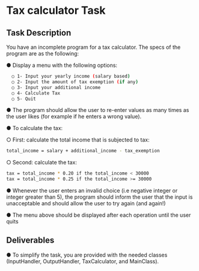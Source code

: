 # Tax calculator Task

## Task Description 

You have an incomplete program for a tax calculator. The specs of the program are as the following: 

● Display a menu with the following options: 
```sh
  ○ 1- Input your yearly income (salary based) 
  ○ 2- Input the amount of tax exemption (if any) 
  ○ 3- Input your additional income 
  ○ 4- Calculate Tax 
  ○ 5- Quit 
  ```
● The program should allow the user to re-enter values as many times as the user likes (for example if he enters a wrong value). 

● To calculate the tax: 
  
  ○ First: calculate the total income that is subjected to tax:
```sh
total_income = salary + additional_income - tax_exemption
```
  ○ Second: calculate the tax:
```sh
tax = total_income * 0.20 if the total_income < 30000
tax = total_income * 0.25 if the total_income >= 30000
```
● Whenever the user enters an invalid choice (i.e negative integer or integer greater than 5), the program should inform the user that the input is unacceptable and should allow the user to try again (and again!) 

● The menu above should be displayed after each operation until the user quits 

## Deliverables 

● To simplify the task, you are provided with the needed classes (InputHandler, OutputHandler, TaxCalculator, and MainClass).


